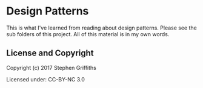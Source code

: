 # Design Patterns

This is what I've learned from reading about design patterns. Please see the sub folders of this project. All of this material is in my own words.

## License and Copyright

Copyright (c) 2017 Stephen Griffiths

Licensed under:
CC-BY-NC 3.0